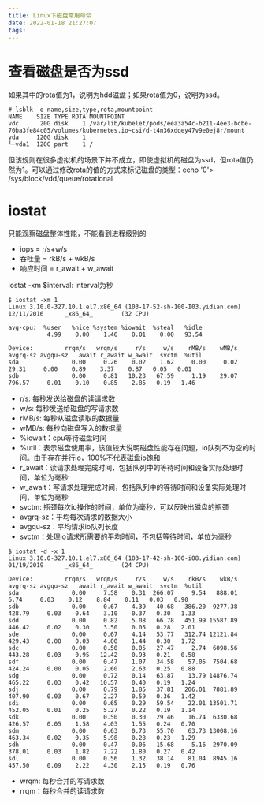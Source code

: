 ```yaml
---
title: Linux下磁盘常用命令
date: 2022-01-18 21:27:07
tags:
---
```


# 查看磁盘是否为ssd

如果其中的rota值为1，说明为hdd磁盘；如果rota值为0，说明为ssd。

```
# lsblk -o name,size,type,rota,mountpoint
NAME    SIZE TYPE ROTA MOUNTPOINT
vdc      20G disk    1 /var/lib/kubelet/pods/eea3a54c-b211-4ee3-bcbe-70ba3fe84c05/volumes/kubernetes.io~csi/d-t4n36xdqey47v9e0ej8r/mount
vda     120G disk    1
└─vda1  120G part    1 /
```

但该规则在很多虚拟机的场景下并不成立，即使虚拟机的磁盘为ssd，但rota值仍然为1。可以通过修改rota的值的方式来标记磁盘的类型：echo '0'> /sys/block/vdd/queue/rotational

# iostat

只能观察磁盘整体性能，不能看到进程级别的

- iops = r/s+w/s
- 吞吐量 = rkB/s + wkB/s
- 响应时间 = r_await + w_await

iostat -xm $interval: interval为秒

```
$ iostat -xm 1
Linux 3.10.0-327.10.1.el7.x86_64 (103-17-52-sh-100-I03.yidian.com)      12/11/2016      _x86_64_        (32 CPU)

avg-cpu:  %user   %nice %system %iowait  %steal   %idle
           4.99    0.00    1.46    0.01    0.00   93.54

Device:         rrqm/s   wrqm/s     r/s     w/s    rMB/s    wMB/s avgrq-sz avgqu-sz   await r_await w_await  svctm  %util
sda               0.00     0.26    0.02    1.62     0.00     0.02    29.31     0.00    0.89    3.37    0.87   0.05   0.01
sdb               0.00     0.81   10.23   67.59     1.19    29.07   796.57     0.01    0.10    0.85    2.85   0.19   1.46
```

* r/s: 每秒发送给磁盘的读请求数
* w/s: 每秒发送给磁盘的写请求数
* rMB/s: 每秒从磁盘读取的数据量
* wMB/s: 每秒向磁盘写入的数据量
* %iowait：cpu等待磁盘时间
* %util：表示磁盘使用率，该值较大说明磁盘性能存在问题，io队列不为空的时间。由于存在并行io，100%不代表磁盘io饱和
* r_await：读请求处理完成时间，包括队列中的等待时间和设备实际处理时间，单位为毫秒
* w_await：写请求处理完成时间，包括队列中的等待时间和设备实际处理时间，单位为毫秒
* svctm: 瓶颈每次io操作的时间，单位为毫秒，可以反映出磁盘的瓶颈
* avgrq-sz：平均每次请求的数据大小
* avgqu-sz：平均请求io队列长度
* svctm：处理io请求所需要的平均时间，不包括等待时间，单位为毫秒


```
$ iostat -d -x 1
Linux 3.10.0-327.10.1.el7.x86_64 (103-17-42-sh-100-i08.yidian.com)      01/19/2019      _x86_64_        (24 CPU)

Device:         rrqm/s   wrqm/s     r/s     w/s    rkB/s    wkB/s avgrq-sz avgqu-sz   await r_await w_await  svctm  %util
sda               0.00     7.58    0.31  266.07     9.54   888.01     6.74     0.03    0.12    8.84    0.11   0.03   0.90
sdb               0.00     0.67    4.39   40.68   386.20  9277.38   428.79     0.03    0.64    3.10    0.37   0.30   1.33
sdd               0.00     0.82    5.08   66.78   451.99 15587.89   446.42     0.02    0.30    3.50    0.05   0.28   2.01
sde               0.00     0.67    4.14   53.77   312.74 12121.84   429.43     0.00    0.03    4.00    1.44   0.30   1.72
sdc               0.00     0.50    0.05   27.47     2.74  6098.56   443.28     0.03    0.95   12.42    0.93   0.21   0.58
sdf               0.00     0.47    1.07   34.58    57.05  7504.68   424.24     0.00    0.05    2.60    2.63   0.25   0.88
sdg               0.00     0.72    0.14   63.87    13.79 14876.74   465.22     0.03    0.42   10.57    0.40   0.19   1.24
sdj               0.00     0.79    1.85   37.81   206.01  7881.89   407.90     0.03    0.67    2.27    0.59   0.36   1.42
sdi               0.00     0.65    0.29   59.54    22.01 13501.71   452.05     0.01    0.25    5.27    0.22   0.19   1.14
sdk               0.00     0.50    0.30   29.46    16.74  6330.68   426.57     0.05    1.58    4.03    1.55   0.24   0.70
sdm               0.00     0.63    0.73   55.70    63.73 13008.16   463.34     0.02    0.35    5.98    0.28   0.23   1.29
sdh               0.00     0.47    0.06   15.68     5.16  2970.09   378.01     0.03    1.82    7.22    1.80   0.27   0.42
sdl               0.00     0.56    1.32   38.14    81.04  8945.16   457.50     0.09    2.22    4.30    2.15   0.19   0.76
```

- wrqm: 每秒合并的写请求数
- rrqm：每秒合并的读请求数

